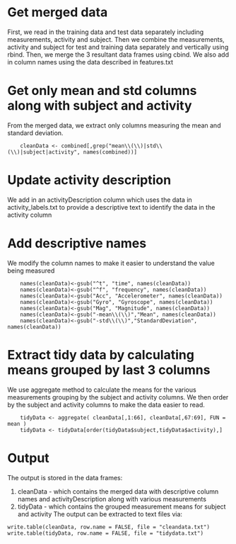 # Get merged data
First, we read in the training data and test data separately including measurements, activity and subject.
Then we combine the measurements, activity and subject for test and training data separately and vertically using rbind. Then, we merge the 3 resultant data frames using cbind. We also add in column names using the data described in features.txt

# Get only mean and std columns along with subject and activity
From the merged data, we extract only columns measuring the mean and standard deviation.

```
    cleanData <- combined[,grep("mean\\(\\)|std\\(\\)|subject|activity", names(combined))]
```

# Update activity description
We add in an activityDescription column which uses the data in activity_labels.txt to provide a descriptive text to identify the data in the activity column

# Add descriptive names
We modify the column names to make it easier to understand the value being measured

```
    names(cleanData)<-gsub("^t", "time", names(cleanData))
    names(cleanData)<-gsub("^f", "frequency", names(cleanData))
    names(cleanData)<-gsub("Acc", "Accelerometer", names(cleanData))
    names(cleanData)<-gsub("Gyro", "Gyroscope", names(cleanData))
    names(cleanData)<-gsub("Mag", "Magnitude", names(cleanData))
    names(cleanData)<-gsub("-mean\\(\\)","Mean", names(cleanData))
    names(cleanData)<-gsub("-std\\(\\)","StandardDeviation", names(cleanData))
```

# Extract tidy data by calculating means grouped by last 3 columns
We use aggregate method to calculate the means for the various measurements grouping by the subject and activity columns. We then order by the subject and activity columns to make the data easier to read.

```
    tidyData <- aggregate( cleanData[,1:66], cleanData[,67:69], FUN = mean )
    tidyData <- tidyData[order(tidyData$subject,tidyData$activity),]
```
# Output
The output is stored in the data frames:
1. cleanData - which contains the merged data with descriptive column names and activityDescription along with various measurements
2. tidyData - which contains the grouped measurement means for subject and activity
The output can be extracted to text files via:

```
write.table(cleanData, row.name = FALSE, file = "cleandata.txt")
write.table(tidyData, row.name = FALSE, file = "tidydata.txt")

```
